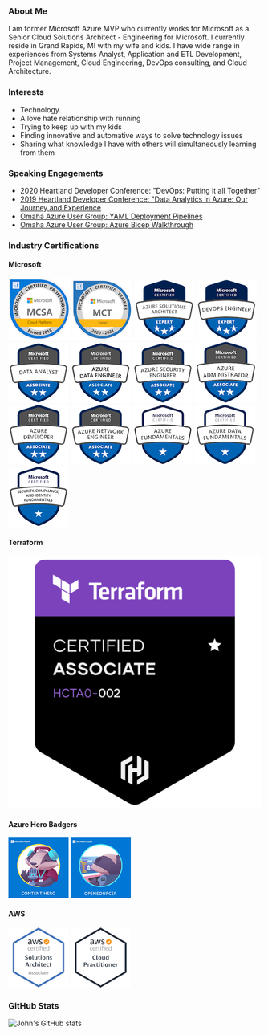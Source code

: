 ### About Me
I am former Microsoft Azure MVP who currently works for Microsoft as a Senior Cloud Solutions Architect - Engineering for Microsoft. I currently reside in Grand Rapids, MI with my wife and kids. I have wide range in experiences from Systems Analyst, Application and ETL Development, Project Management, Cloud Engineering, DevOps consulting, and Cloud Architecture.

### Interests
* Technology.
* A love hate relationship with running
* Trying to keep up with my kids
* Finding innovative and automative ways to solve technology issues
* Sharing what knowledge I have with others will simultaneously learning from them

### Speaking Engagements
* 2020 Heartland Developer Conference: "DevOps: Putting it all Together"
* [2019 Heartland Developer Conference: "Data Analytics in Azure: Our Journey and Experience](https://2019aimhdc.sched.com/event/RZFx/data-analytics-in-azure-our-journey-and-experience)
* [Omaha Azure User Group: YAML Deployment Pipelines](https://blog.johnfolberth.com/yaml-deployment-pipelines/)
* [Omaha Azure User Group: Azure Bicep Walkthrough](https://blog.johnfolberth.com/omaha-azure-user-group-azure-bicep-walkthrough/)

### Industry Certifications
#### Microsoft
[<img src="Images/mcsa-cloud-platform-certified-2018.png" alt="MCSA Cloud Platform Badge">](https://www.youracclaim.com/badges/cea4a639-55af-49dc-a2e6-2fa982f852e5)
[<img src="Images/microsoft-certified-trainer-2020-2021.png" alt="Microsoft Certified Trainer Badge">](https://www.youracclaim.com/badges/b6a03256-a243-4026-9638-af9dfc225e40)
[<img src="Images/microsoft-certified-azure-solutions-architect-expert.png" alt="Azure Solutions Architect Badge">](https://www.youracclaim.com/badges/968f2756-9798-42f6-a02e-339942bc5186)
[<img src="Images/microsoft-certified-devops-engineer-expert.png" alt="DevOps Expert Certification Badge">](https://www.youracclaim.com/badges/6ee4973b-51d9-4d47-a973-84d5e8dcb1a2)
[<img src="Images/microsoft-certified-data-analyst-associate.png" alt="Microsoft Data Analyst Certification Badge">](https://www.youracclaim.com/badges/85aef0a9-83be-444d-98e7-2f0a2f95d658)
[<img src="Images/azure-data-engineer-associate-120x120.png" alt="Azure Data Engineer Associate Certification Badge">](https://www.credly.com/badges/0748656f-e67b-46fd-a7be-84f6924812a6/public_url)
[<img src="Images/microsoft-certified-azure-security-engineer-associate_120x120.png" alt="Azure Security Engineer Associate Certification Badge">](https://www.youracclaim.com/badges/d7f9a7df-4114-45cc-b00c-05ab5f466ed2/public_url)
[<img src="Images/microsoft-certified-azure-administrator-associate.png" alt="Azure Administrator Associate Certification Badge">](https://www.youracclaim.com/badges/7a2add06-8328-4b8a-8625-772243c82aec)
[<img src="Images/microsoft-certified-azure-developer-associate.png" alt="Azure Developer Associate Certification Badge">](https://www.youracclaim.com/badges/bc8b844b-a819-435d-8a6d-6f5200d662a9/public_url)
[<img src="Images/microsoft-certified-azure-network-engineer-associate.png" alt="Azure Network Engineer Associate Certification Badge">](https://www.credly.com/badges/29ebd856-857d-41bd-80fe-ac04ed473597/public_url)
[<img src="Images/microsoft-certified-azure-fundamentals.png" alt="Azure Fundamentals Certification Badge">](https://www.youracclaim.com/badges/324c1ed0-4157-4229-9917-06f9552fed1e)
[<img src="Images/microsoft-certified-azure-data-fundamentals.png" alt="Azure Data Fundamentals Certification Badge">](https://www.youracclaim.com/badges/47f35651-ba7a-4202-895a-40ec943600ab)
[<img src="Images/security-compliance-and-identity-fundamentals-120x120.png" alt="Azure Security, Compliance and Identity Fundamentals Certification Badge">](https://www.credly.com/badges/ef66486b-00cc-4df0-90d1-540d95058ab0/public_url)

#### Terraform
[<img src="Images/hashicorp-certified-terraform-associate.png" alt="Terraform Associate Certification Badge">](https://www.credly.com/badges/dde5c34f-91d3-4f5a-bfb4-b72dd16a2bda/public_url)

#### Azure Hero Badgers
[<img src="Images/azure_hero_content_hero.png" alt="Azure Hero Badge for Content Hero">](https://enjinx.io/eth/asset/6880000000000514)
[<img src="Images/azure_hero_opensourcer.png" alt="Azure Hero Badge for Open Sourcer Hero">](https://enjinx.io/eth/asset/688000000000091c)

#### AWS
[<img src="Images/aws-certified-solutions-architect-associate.png" alt="Amazon Web Services Solutions Architect Associate Certification Badge">](https://www.youracclaim.com/badges/143806b6-4c26-4cf8-ba05-e1c049287dce)
[<img src="Images/aws-certified-cloud-practitioner.png" alt="Amazon Web Services Solutions Cloud Practitioner Certification Badge">](https://www.youracclaim.com/badges/d1970aa6-5ef2-46f0-aa73-3af0a13b3914)

### GitHub Stats
![John's GitHub stats](https://github-readme-stats.vercel.app/api?username=jfolberth&show_icons=true)




